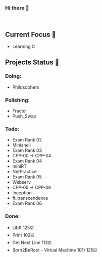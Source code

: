 ### Hi there 👋

<!--
**MTINMAN13/MTINMAN13** is a ✨ _special_ ✨ repository because its `README.md` (this file) appears on your GitHub profile.

Here are some ideas to get you started:

- 🔭 I’m currently working on ...
- 🌱 I’m currently learning ...
- 👯 I’m looking to collaborate on ...
- 🤔 I’m looking for help with ...
- 💬 Ask me about ...
- 📫 How to reach me: ...
- 😄 Pronouns: ...
- ⚡ Fun fact: ...
-->

️
  
## Current Focus 🌱
- Learning C

## Projects Status 🚀
### Doing:
- Philosophers

### Polishing:
- Fractol
- Push_Swap

### Todo:
- Exam Rank 02
- Minishell
- Exam Rank 03
- CPP-00 -> CPP-04
- Exam Rank 04
- miniRT
- NetPractice
- Exam Rank 05
- Webserv
- CPP-05 -> CPP-09
- Inception
- ft_transcendence
- Exam Rank 06

### Done:
- Libft 125☑️
- Print 102☑️
- Get Next Line 112☑️
- Born2BeRoot - Virtual Machine 101) 125☑️
